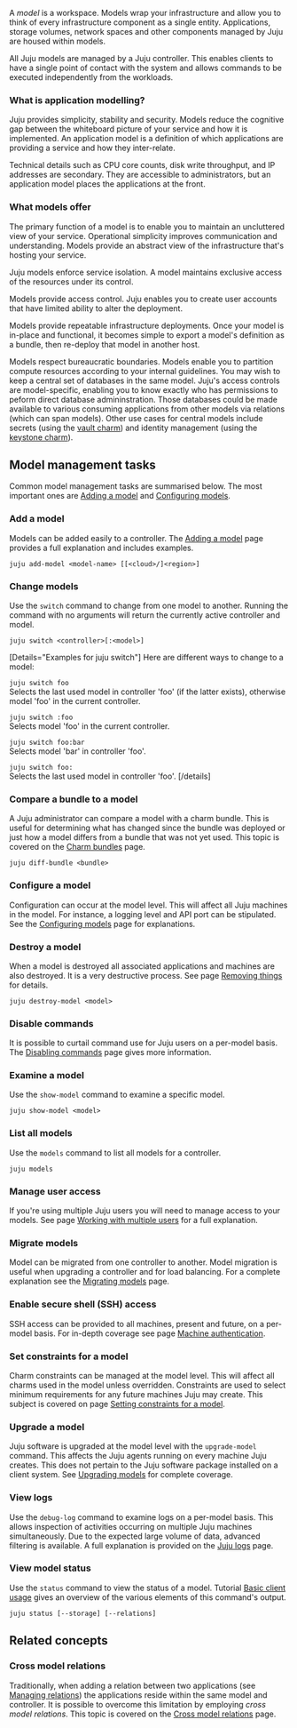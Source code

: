 A *model* is a workspace. Models wrap your infrastructure and allow you to think of every infrastructure component as a single entity.  Applications, storage volumes, network spaces and other components managed by Juju are housed within models.

All Juju models are managed by a Juju controller. This enables clients to have a single point of contact with the system and allows commands to be executed independently from the workloads. 

### What is application modelling?

Juju provides simplicity, stability and security. Models reduce the cognitive gap between the whiteboard picture of your service and how it is implemented. An application model is a definition of which applications are providing a service and how they inter-relate.

Technical details such as CPU core counts, disk write throughput, and IP addresses are secondary. They are accessible to administrators, but an application model places the applications at the front.

### What models offer

The primary function of a model is to enable you to maintain an uncluttered view of your service. Operational simplicity improves communication and understanding. Models provide an abstract view of the infrastructure that's hosting your service. 

Juju models enforce service isolation. A model maintains exclusive access of the resources under its control.

Models provide access control. Juju enables you to create user accounts that have limited ability to alter the deployment. 

Models provide repeatable infrastructure deployments. Once your model is in-place and functional, it becomes simple to export a model's definition as a bundle, then re-deploy that model in another host. 

Models respect bureaucratic boundaries. Models enable you to partition compute resources according to your internal guidelines. You may wish to keep a central set of databases in the same model. Juju's access controls are model-specific, enabling you to know exactly who has permissions to peform direct database admininstration. Those databases could be made available to various consuming applications from other models via relations (which can span models). Other use cases for central models include secrets (using the [vault charm](https://jaas.ai/vault/)) and identity management (using the [keystone charm](https://jaas.ai/keystone)).


<!--
A *model* is an environment associated with a [controller](/t/controllers/1111). When a controller is created two models are provisioned along with it. These initial models are named 'controller' and 'default'. The 'controller' model is for internal Juju management and is not intended for general workloads. The 'default' model, however, is ready for immediate use. Further workload models can be added at any time.
-->

<!--
In `v.2.6.?`, a user-added model can be hosted by a cloud that is different than the one that hosts the two default models ('controller' and 'default'). A controller thus has the possibility of being "multi-cloud".
-->

<!--
In `v.2.6.4`, a model can be referred to by its UUID in many commands. This is primarily for troubleshooting purposes as logs expose UUIDs and not names.
-->

## Model management tasks

Common model management tasks are summarised below. The most important ones are [Adding a model](/t/adding-a-model/1147) and [Configuring models](/t/configuring-models/1151).

### Add a model

Models can be added easily to a controller. The [Adding a model](/t/adding-a-model/1147) page provides a full explanation and includes examples.

```plain
juju add-model <model-name> [[<cloud>/]<region>]
```

### Change models

Use the `switch` command to change from one model to another. Running the command with no arguments will return the currently active controller and model.

```plain
juju switch <controller>[:<model>]
```


[Details="Examples for juju switch"]
Here are different ways to change to a model:

`juju switch foo`  
   Selects the last used model in controller 'foo' (if the latter exists), otherwise model 'foo' in the current controller.

`juju switch :foo`  
   Selects model 'foo' in the current controller.

`juju switch foo:bar`  
   Selects model 'bar' in controller 'foo'.

`juju switch foo:`  
   Selects the last used model in controller 'foo'.
[/details]

### Compare a bundle to a model

A Juju administrator can compare a model with a charm bundle. This is useful for determining what has changed since the bundle was deployed or just how a model differs from a bundle that was not yet used. This topic is covered on the [Charm bundles](/t/charm-bundles/1058#heading--comparing-a-bundle-to-a-model) page.

```plain
juju diff-bundle <bundle>
```

### Configure a model

Configuration can occur at the model level. This will affect all Juju machines in the model. For instance, a logging level and API port can be stipulated. See the [Configuring models](/t/configuring-models/1151) page for explanations.

### Destroy a model

When a model is destroyed all associated applications and machines are also destroyed. It is a very destructive process. See page [Removing things](/t/removing-things/1063#heading--destroying-models) for details.

```plain
juju destroy-model <model>
```

### Disable commands

It is possible to curtail command use for Juju users on a per-model basis. The [Disabling commands](/t/disabling-commands/1141) page gives more information.

### Examine a model

Use the `show-model` command to examine a specific model.

```plain
juju show-model <model>
````

### List all models

Use the `models` command to list all models for a controller.

```plain
juju models
```

### Manage user access

If you're using multiple Juju users you will need to manage access to your models. See page [Working with multiple users](/t/working-with-multiple-users/1156) for a full explanation.

### Migrate models

Model can be migrated from one controller to another. Model migration is useful when upgrading a controller and for load balancing. For a complete explanation see the [Migrating models](/t/migrating-models/1152) page.


### Enable secure shell (SSH) access

SSH access can be provided to all machines, present and future, on a per-model basis. For in-depth coverage see page [Machine authentication](/t/machine-authentication/1146).


### Set constraints for a model

Charm constraints can be managed at the model level. This will affect all charms used in the model unless overridden. Constraints are used to select minimum requirements for any future machines Juju may create. This subject is covered on page [Setting constraints for a model](/t/using-constraints/1060#heading--setting-and-displaying-constraints-for-a-model).

### Upgrade a model

Juju software is upgraded at the model level with the `upgrade-model` command. This affects the Juju agents running on every machine Juju creates. This does not pertain to the Juju software package installed on a client system. See [Upgrading models](/t/upgrading-models/1154) for complete coverage.

### View logs

Use the `debug-log` command to examine logs on a per-model basis. This allows inspection of activities occurring on multiple Juju machines simultaneously. Due to the expected large volume of data, advanced filtering is available. A full explanation is provided on the [Juju logs](/t/juju-logs/1184) page.


### View model status

Use the `status` command to view the status of a model. Tutorial [Basic client usage](/t/basic-client-usage-tutorial/1191#heading--viewing-the-model-status) gives an overview of the various elements of this command's output.

```plain
juju status [--storage] [--relations]
```

## Related concepts


### Cross model relations

Traditionally, when adding a relation between two applications (see [Managing relations](/t/managing-relations/1073)) the applications reside within the same model and controller. It is possible to overcome this limitation by employing *cross model relations*. This topic is covered on the [Cross model relations](/t/cross-model-relations/1150) page.
